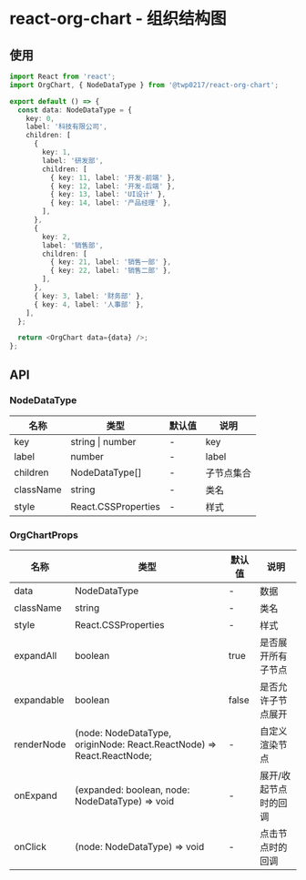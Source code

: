 # react-org-chart - 组织结构图

## 使用

```typescript
import React from 'react';
import OrgChart, { NodeDataType } from '@twp0217/react-org-chart';

export default () => {
  const data: NodeDataType = {
    key: 0,
    label: '科技有限公司',
    children: [
      {
        key: 1,
        label: '研发部',
        children: [
          { key: 11, label: '开发-前端' },
          { key: 12, label: '开发-后端' },
          { key: 13, label: 'UI设计' },
          { key: 14, label: '产品经理' },
        ],
      },
      {
        key: 2,
        label: '销售部',
        children: [
          { key: 21, label: '销售一部' },
          { key: 22, label: '销售二部' },
        ],
      },
      { key: 3, label: '财务部' },
      { key: 4, label: '人事部' },
    ],
  };

  return <OrgChart data={data} />;
};
```

## API

### NodeDataType

| 名称      | 类型                | 默认值 | 说明       |
| --------- | ------------------- | ------ | ---------- |
| key       | string \| number    | -      | key        |
| label     | number              | -      | label      |
| children  | NodeDataType[]      | -      | 子节点集合 |
| className | string              | -      | 类名       |
| style     | React.CSSProperties | -      | 样式       |

### OrgChartProps

| 名称       | 类型                                                                  | 默认值 | 说明                  |
| ---------- | --------------------------------------------------------------------- | ------ | --------------------- |
| data       | NodeDataType                                                          | -      | 数据                  |
| className  | string                                                                | -      | 类名                  |
| style      | React.CSSProperties                                                   | -      | 样式                  |
| expandAll  | boolean                                                               | true   | 是否展开所有子节点    |
| expandable | boolean                                                               | false  | 是否允许子节点展开    |
| renderNode | (node: NodeDataType, originNode: React.ReactNode) => React.ReactNode; | -      | 自定义渲染节点        |
| onExpand   | (expanded: boolean, node: NodeDataType) => void                       | -      | 展开/收起节点时的回调 |
| onClick    | (node: NodeDataType) => void                                          | -      | 点击节点时的回调      |

